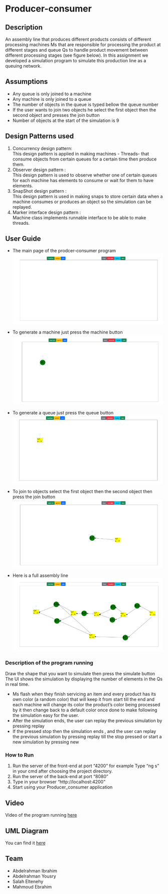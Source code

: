 # Producer-consumer
## Description
An assembly line that produces different products consists of different processing machines
Ms that are responsible for processing the product at different stages and queue Qs to handle
product movement between different processing stages (see figure below). In this assignment
we developed a simulation program to simulate this production line as a queuing network.

## Assumptions 
- Any queue is only joined to a machine
- Any machine is only joined to a queue
- The number of objects in the queue is typed bellow the queue number
- If the user wants to join two objects he select the first object then the second object and presses the join button
- Number of objects at the start of the simulation is 9
## Design Patterns used
1. Concurrency design pattern: <br />
This design pattern is applied in making machines -
Threads- that consume objects from certain queues for a
certain time then produce them.
2. Observer design pattern : <br />
This design pattern is used to observe whether one of
certain queues for each machine has elements to consume
or wait for them to have elements.
3. SnapShot design pattern : <br />
This design pattern is used in making snaps to store
certain data when a machine consumes or produces an
object so the simulation can be replayed.
4. Marker interface design pattern : <br />
Machine class implements runnable interface to be able
to make threads.


## User Guide
- The main page of the prodcer-consumer program
![main](/assets/main.png)

- To generate a machine just press the machine button
![machine](/assets/machine.png)

- To generate a queue just press the queue button
![machine](/assets/queue.png)

- To join to objects select the first object then the second
object then press the join button
![machine](/assets/join.png)

- Here is a full assembly line
![machine](/assets/full%20example.png)

### Description of the program running
Draw the shape that you want to simulate then press the
simulate button The UI shows the simulation by displaying the number of
elements in the Qs in real time.
- Ms flash when they finish servicing an item and every
product has its own color (a random color) that will keep it
from start till the end and each machine will change its
color the product’s color being processed by it then change
back to a default color once done to make following the
simulation easy for the user.
- After the simulation ends, the user can replay the
previous simulation by pressing replay
- If the pressed stop then the simulation ends , and the user
can replay the previous simulation by pressing replay till
the stop pressed
or start a new simulation by pressing new


### How to Run
1. Run the server of the front-end at port “4200” for example
Type “ng s” in your cmd after choosing the project
directory.
2. Run the server of the back-end at port “8080”
3. Type in your browser “http://localhost:4200”
4. Start using your Producer_consumer application





## Video
Video of the program running [here](https://drive.google.com/drive/folders/1oeWC_SnP28UHXUPrZU68hazPOPkVF6dr?usp=sharing)

## UML Diagram
You can find it [here](https://drive.google.com/file/d/1sp9ZMcfDNTYQxKjXdQcMTBMsy5Mm-dZC/view?usp=sharing)

## Team 
- Abdelrahman Ibrahim
- Abdelrahman Yousry
- Salah Eltenehy
- Mahmoud Ebrahim
